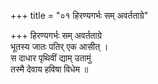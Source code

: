 +++
title = "०१ हिरण्यगर्भः सम् अवर्तताग्रे"

+++
हिरण्यगर्भः सम् अवर्तताग्रे  
भूतस्य जातः पतिर् एक आसीत् ।  
स दाधार पृथिवीं द्याम् उतामुं  
तस्मै देवाय हविषा विधेम ॥